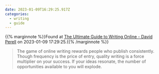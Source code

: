 ```yaml
---
date: 2023-01-09T16:29:25.917Z
categories:
  - writing
  - guide
---
```

{{% marginnote %}}Found at [The Ultimate Guide to Writing Online - David Perell](https://perell.com/essay/the-ultimate-guide-to-writing-online/) on 2023-01-09 17:29:25.{{% /marginnote %}}

> The game of online writing rewards people who publish consistently. Though frequency is the price of entry, quality writing is a force multiplier on your success. If your ideas resonate, the number of opportunities available to you will explode.

